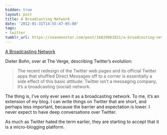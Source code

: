 ```yaml
---
hidden: true
layout: post
title: A Broadcasting Network
date: '2012-01-31T14:55:47-05:00'
tags:
- twitter
tumblr_url: https://seanmonstar.com/post/16829961021/a-broadcasting-network
---
```

[A Broadcasting Network](http://www.theverge.com/2012/1/31/2760338/twitter-ceo-dick-costolo-broadcasting-social-network?utm_source=dlvr.it&utm_medium=twitter)  

Dieter Bohn, over at The Verge, describing Twitter’s evolution:

> The recent redesign of the Twitter web pages and its official Twitter apps that shuffled Direct Messages off to a corner is essentially a side effect of this basic attitude: Twitter isn’t a messaging company, it’s a broadcasting (social) network.

The thing is, I’ve only ever seen it as a broadcasting network. To me, it’s an extension of my blog. I can write things on Twitter that are short, and perhaps less important, because the barrier and expectation is lower. I never expect to have deep conversations over Twitter.

As much as Twitter hated the term earlier, they are starting to accept that it is a micro-blogging platform.

